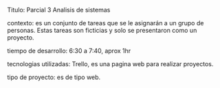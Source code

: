 Titulo: Parcial 3 Analisis de sistemas

contexto: es un conjunto de tareas que se le asignarán a un grupo de personas. Estas tareas son ficticias y solo se presentaron como un proyecto.

tiempo de desarrollo: 6:30 a 7:40, aprox 1hr

tecnologias utilizadas: Trello, es una pagina web para realizar proyectos.

tipo de proyecto: es de tipo web.
